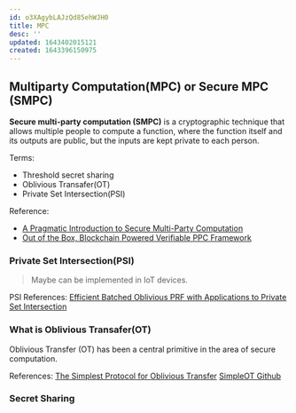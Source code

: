 ```yaml
---
id: o3XAgybLAJzQd85ehWJH0
title: MPC
desc: ''
updated: 1643402015121
created: 1643396150975
---
```



## Multiparty Computation(MPC) or Secure MPC (SMPC)

**Secure multi-party computation (SMPC)** is a cryptographic technique that allows multiple people to compute a function, where the function itself and its outputs are public, but the inputs are kept private to each person.

Terms:

* Threshold secret sharing
* Oblivious Transafer(OT)
* Private Set Intersection(PSI)


Reference: 
* [A Pragmatic Introduction to Secure Multi-Party Computation](https://www.cs.virginia.edu/~evans/pragmaticmpc/pragmaticmpc.pdf)
* [Out of the Box, Blockchain Powered Verifiable PPC Framework](https://deltampc.com/en)
### Private Set Intersection(PSI)
> Maybe can be implemented in IoT devices.

PSI References: [Efficient Batched Oblivious PRF with Applications to Private Set Intersection](https://csrc.nist.gov/CSRC/media//Projects/pec/documents/stppa-02-PSI-rosulek.pdf)



### What is Oblivious Transafer(OT)

Oblivious Transfer (OT) has been a central primitive in the area of secure computation.

References:
[The Simplest Protocol for Oblivious Transfer](https://eprint.iacr.org/2015/267.pdf)
[SimpleOT Github](https://github.com/mkskeller/SimpleOT/tree/84d73522619f90ba2aabce8d660baef1442aa26d)


### Secret Sharing

